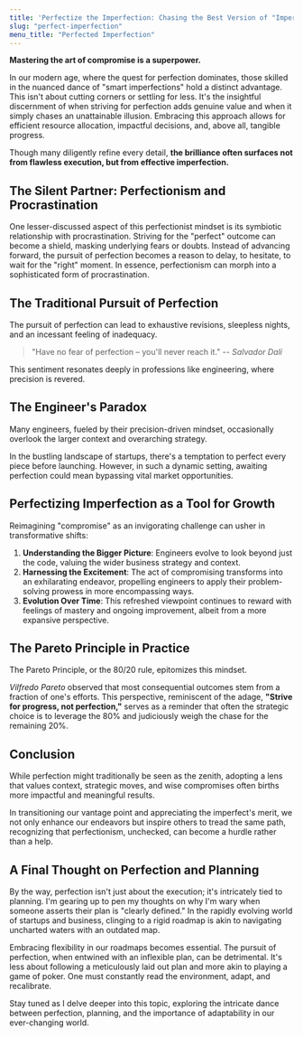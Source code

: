 ```yaml
---
title: 'Perfectize the Imperfection: Chasing the Best Version of "Imperfect"'
slug: "perfect-imperfection"
menu_title: "Perfected Imperfection"
---
```


**Mastering the art of compromise is a superpower.**

In our modern age, where the quest for perfection dominates, those skilled in the nuanced dance of "smart imperfections" hold a distinct advantage.
This isn't about cutting corners or settling for less.
It's the insightful discernment of when striving for perfection adds genuine value and when it simply chases an unattainable illusion.
Embracing this approach allows for efficient resource allocation, impactful decisions, and, above all, tangible progress.

Though many diligently refine every detail, **the brilliance often surfaces not from flawless execution, but from effective imperfection.**

## The Silent Partner: Perfectionism and Procrastination

One lesser-discussed aspect of this perfectionist mindset is its symbiotic relationship with procrastination.
Striving for the "perfect" outcome can become a shield, masking underlying fears or doubts.
Instead of advancing forward, the pursuit of perfection becomes a reason to delay, to hesitate, to wait for the "right" moment.
In essence, perfectionism can morph into a sophisticated form of procrastination.

## The Traditional Pursuit of Perfection

The pursuit of perfection can lead to exhaustive revisions, sleepless nights, and an incessant feeling of inadequacy. 

> "Have no fear of perfection – you'll never reach it."
> -- _Salvador Dalí_

This sentiment resonates deeply in professions like engineering, where precision is revered.

## The Engineer's Paradox

Many engineers, fueled by their precision-driven mindset, occasionally overlook the larger context and overarching strategy.

In the bustling landscape of startups, there's a temptation to perfect every piece before launching.
However, in such a dynamic setting, awaiting perfection could mean bypassing vital market opportunities.

## Perfectizing Imperfection as a Tool for Growth

Reimagining "compromise" as an invigorating challenge can usher in transformative shifts:

1. **Understanding the Bigger Picture**: Engineers evolve to look beyond just the code, valuing the wider business strategy and context.
2. **Harnessing the Excitement**: The act of compromising transforms into an exhilarating endeavor, propelling engineers to apply their problem-solving prowess in more encompassing ways.
3. **Evolution Over Time**: This refreshed viewpoint continues to reward with feelings of mastery and ongoing improvement, albeit from a more expansive perspective.

## The Pareto Principle in Practice

The Pareto Principle, or the 80/20 rule, epitomizes this mindset. 

_Vilfredo Pareto_ observed that most consequential outcomes stem from a fraction of one's efforts.
This perspective, reminiscent of the adage, **"Strive for progress, not perfection,"** serves as a reminder that often the strategic choice is to leverage the 80% and judiciously weigh the chase for the remaining 20%.

## Conclusion

While perfection might traditionally be seen as the zenith, adopting a lens that values context, strategic moves, and wise compromises often births more impactful and meaningful results.

In transitioning our vantage point and appreciating the imperfect's merit, we not only enhance our endeavors but inspire others to tread the same path, recognizing that perfectionism, unchecked, can become a hurdle rather than a help.

## A Final Thought on Perfection and Planning

By the way, perfection isn't just about the execution; it's intricately tied to planning. I'm gearing up to pen my thoughts on why I'm wary when someone asserts their plan is "clearly defined." In the rapidly evolving world of startups and business, clinging to a rigid roadmap is akin to navigating uncharted waters with an outdated map.

Embracing flexibility in our roadmaps becomes essential. The pursuit of perfection, when entwined with an inflexible plan, can be detrimental. It's less about following a meticulously laid out plan and more akin to playing a game of poker. One must constantly read the environment, adapt, and recalibrate.

Stay tuned as I delve deeper into this topic, exploring the intricate dance between perfection, planning, and the importance of adaptability in our ever-changing world.

